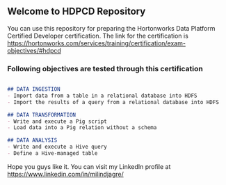 ## Welcome to HDPCD Repository

You can use this repository for preparing the Hortonworks Data Platform Certified Developer certification.
The link for the certification is https://hortonworks.com/services/training/certification/exam-objectives/#hdpcd

### Following objectives are tested through this certification


```markdown

## DATA INGESTION
- Import data from a table in a relational database into HDFS
- Import the results of a query from a relational database into HDFS

## DATA TRANSFORMATION
- Write and execute a Pig script
- Load data into a Pig relation without a schema

## DATA ANALYSIS
- Write and execute a Hive query
- Define a Hive-managed table

```

Hope you guys like it.
You can visit my LinkedIn profile at https://www.linkedin.com/in/milindjagre/
